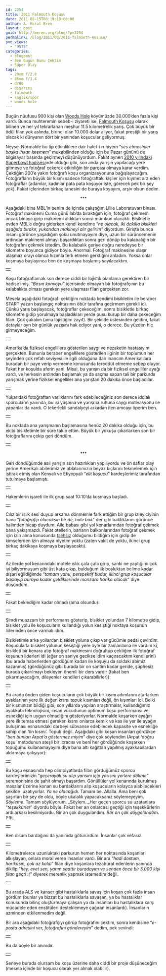 ```yaml
---
id: 2254
title: 2011 Falmouth Koşusu
date: 2011-08-15T00:19:10+00:00
author: A. Murat Eren
layout: post
guid: http://meren.org/blog/?p=2254
permalink: /blog/2011/08/2011-falmouth-kosusu/
pvc_views:
  - "9575"
categories:
  - blogpost
  - Ben Bugün Bunu Çektim
  - Süper Olay
tags:
  - 20mm f/2.8
  - 85mm f/1.4
  - d700
  - dışarısı
  - falmouth
  - sağlık/spor
  - woods hole
---
```

Bugün nüufusu 900 kişi olan [Woods Hole](http://meren.org/blog/2011/06/woods-holeda-yasam/) köyümüzde 30.000&#8217;den fazla kişi vardı. Bunca muhteremin sebeb-i ziyareti ise, [Falmouth Koşusu](http://en.wikipedia.org/wiki/Falmouth_Road_Race) olarak bilinen ve her yıl tekrarlanan meşhur 11.5 kilometrelik yarış. Çok büyük bir ödül filan yok aslında, birinci olan 10.000 dolar alıyor, fakat prestijli bir yarış olacak ki dünyanın dört bir yanından koşucular geliyormuş.

Neyse. Normalde bu tip etkinliklere dair halet-i ruhiyem &#8220;_ses etmesinler başka ihsan istemem_&#8221; mukabilinden olduğu için bu Pazar gününü de bilgisayar başında geçirmeyi düşünüyordum. Fakat aynen [2010 yılındaki Superbowl hadisesi](http://meren.org/blog/2010/02/super-bowl-esnasinda-french-quarter-new-orleans/)nde olduğu gibi, son anda yarışın yapılacağı yere gitmeye ve fotoğraf çekerek etkinliğin bir parçası olmaya karar verdim. Çektiğim 200&#8217;e yakın fotoğrafı koşu organizasyonuna bağışlayacağım. Fotoğrafların büyük bir kısmı sadece fotoğraftaki kişiler için kıymet arz eden fotoğraflar (adamlar, kadınlar pata pata koşuyor işte, görecek pek bir şey yok). Fakat içlerinden birkaç tanesini de buraya koyayım, arşiv olsun dedim.

<p style="text-align: center;">
  ***
</p>

Aşağıdaki bina MBL&#8217;in benim de içinde çalıştığım Lillie Laboratuvarı binası. Fotoğraf makinemi Cuma günü lab&#8217;da bıraktığım için, fotoğraf çekmem ancak binaya girip makinemi aldıktan sonra mümkün olacaktı. Bisikletle evden MBL&#8217;e doğru giderken kendi kendime &#8220;_ne olacak, iki dakika bisikleti aşağıda bırakır, yukarıdan makineyi alır gelirim_&#8221; diyordum. Girişte bunca insanı görünce yaşadığım şoku unutmayayım diye, uzun bir sürüncemenin ardından makinemi almayı başardıktan sonra geri dönüp bu kalabalığın bir fotoğrafını çekmek istedim. Bu kalabalık geriye doğru neredeyse bir kilometre boyunca gidiyor böyle. Anormal. Fotoğraf makinesine ulaşır ulaşmaz orayı olanca hızımla terk etmem gerktiğini anladım. Yoksa onlar koşmaya başlayınca ben de koşmaya başlamış sayılacaktım.

<table border="0" width="100%">
  <tr>
    <td align="center">
      <img src="{{ site.baseurl }}/images/2011-falmouth-kosusu-frace-3.jpg" border="0/" alt="" />
    </td>
  </tr>
</table>

Koşu fotoğraflamak son derece ciddi bir lojistik planlama gerektiren bir hadise imiş. &#8220;_Basın konvoyu_&#8221; içerisinde olmayan bir fotoğrafçının bu kalabalıkta olması gereken yere ulaşması filan gerçekten zor.

Mesela aşağıdaki fotoğrafı çektiğim noktada kendimi bisikletim ile beraber START yazan başlangıç noktasının öbür tarafına geçirmem gerekli idi. Çünkü yarış başlayacak, fotoğraflar çekeceğim, sonra bisikletle birkaç kilometre gidip yorulmaya başladıkları yerde pusu kurup bir daha çekeceğim filan. Çok çakalım (ama lojistiğim zayıf). Bir şekilde üstesinden geldim, fakat detaylar ayrı bir günlük yazısını hak ediyor yani, o derece. Bu yüzden hiç girmeyeceğim.

<table border="0" width="100%">
  <tr>
    <td align="center">
      <img src="{{ site.baseurl }}/images/2011-falmouth-kosusu-frace-4.jpg" border="0/" alt="" />
    </td>
  </tr>
</table>

Amerika&#8217;da fiziksel engellilere gösterilen saygı ve nezaketin hastasıyım gerçekten. Bununla beraber engellilere gösterilen ilginin bir toplumun her şeyinden çok refah seviyesi ile ilgili olduğuna dair inancım Amerikalılara buradan bir paye verip vermeme konusunda tereddüt etmeme sebep oluyor. Fakat her koşulda aferin yani. Misal, bu yarışın da bir fiziksel engelliler ayağı vardı, ve herkesin ardından başlamak ya da saçma sapan tali bir parkurda yarışmak yerine fiziksel engelliler ana yarıştan 20 dakika önce başladılar.

<table border="0" width="100%">
  <tr>
    <td align="center">
      <img src="{{ site.baseurl }}/images/2011-falmouth-kosusu-frace-10.jpg" border="0/" alt="" />
    </td>
  </tr>
</table>

Yukarıdaki fotoğraftan varlıklarını fark edebileceğiniz son derece iddialı sporcuların yanında, bu işi yaşama ve yarışma ruhuna saygı motivasyonu ile yapanlar da vardı. O tekerlekli sandalyeyi arkadan iten amcayı öperim ben.

<table border="0" width="100%">
  <tr>
    <td align="center">
      <img src="{{ site.baseurl }}/images/2011-falmouth-kosusu-frace-14.jpg" border="0/" alt="" />
    </td>
  </tr>
</table>

Bu noktada ana yarışmanın başlamasına henüz 20 dakika olduğu için, bu ekibi bisikletimle bir süre takip ettim. Büyük bir yokuşu çıkarlarken son bir fotoğraflarını çekip geri döndüm.

<table border="0" width="100%">
  <tr>
    <td align="center">
      <img src="{{ site.baseurl }}/images/2011-falmouth-kosusu-frace-16.jpg" border="0/" alt="" />
    </td>
  </tr>
</table>

<p style="text-align: center;">
  ***
</p>

Geri döndüğümde asıl yarışın son hazırlıkları yapılıyordu ve ön saflar olay yerine Amerikalı abilerimiz ve ablalarımızın beyaz kıçlarını tekmelemek için iştirak etmiş olan Kenyalı ve Etiyopyalı &#8220;_elit koşucu_&#8221; kardeşlerimiz tarafından tutulmaya başlamıştı.

<table border="0" width="100%">
  <tr>
    <td align="center">
      <img src="{{ site.baseurl }}/images/2011-falmouth-kosusu-frace-19.jpg" border="0/" alt="" />
    </td>
  </tr>
</table>

Hakemlerin işareti ile ilk grup saat 10:10&#8217;da koşmaya başladı.

<table border="0" width="100%">
  <tr>
    <td align="center">
      <img src="{{ site.baseurl }}/images/2011-falmouth-kosusu-frace-27.jpg" border="0/" alt="" />
    </td>
  </tr>
</table>

Cılız bir ıslık sesi duyup arkama dönmemle fark ettiğim bir grup izleyiciyinin bana &#8220;_fotoğrafçı olacaksın bir de, hale bak_&#8221; der gibi baktıklarını görünce halimden hicap duydum. Aile babası gibi yol kenarlarından fotoğraf çekmek bana yakışmazdı. Fakat otellerin, barların balkonlarından fotoğraf çekmek için izin alma konusunda [talihsiz](http://meren.org/blog/2009/01/biscuit-palace-clover-grill/) olduğumu bildiğim için gidip de kimselerden izin almaya niyetim yoktu (zaten vakit de yoktu, ikinci grup birkaç dakikaya koşmaya başlayacaktı).

<table border="0" width="100%">
  <tr>
    <td align="center">
      <img src="{{ site.baseurl }}/images/2011-falmouth-kosusu-frace-28.jpg" border="0/" alt="" />
    </td>
  </tr>
</table>

Az ilerde yol kenarındaki motele ıslık çala çala girip, sanki ne yaptığımı çok iyi biliyormuşum gibi üst kata çıkıp, bulduğum ilk boşluktan belime kadar dışarı eğildiğimde &#8220;_tamam yahu, perspektif budur, ikinci grup koşucular başlayıp buraya kadar geldiklerinde manzara harika olacak_&#8221; diye düşündüm.

<table border="0" width="100%">
  <tr>
    <td align="center">
      <img src="{{ site.baseurl }}/images/2011-falmouth-kosusu-frace-31.jpg" border="0/" alt="" />
    </td>
  </tr>
</table>

Fakat beklediğim kadar olmadı (ama olsundu):

<table border="0" width="100%">
  <tr>
    <td align="center">
      <img src="{{ site.baseurl }}/images/2011-falmouth-kosusu-frace-40.jpg" border="0/" alt="" />
    </td>
  </tr>
</table>

Şimdi muazzam bir performans gösterip, bisiklet yolundan 7 kilometre gidip, bisiklet yolu ile koşucuların kullandığı yolun kesiştiği noktaya koşunun liderinden önce varmalı idim.

Bisikletimle arka yollardan bisiklet yoluna çıkıp var gücümle pedal çevirdim. Koşucularla bisiklet yolunun kesiştiği yere öyle bir zamanlama ile vardım ki, bisikleti bir kenara atıp fotoğraf makinesini doğrultup çektiğim ilk fotoğraf koşunun liderleri idi (eğer on saniye gecikse idim kaçıracaktım kendilerini) (bu arada haberlerden gördüğüm kadarı ile koşuyu da soldaki abimiz kazanmış) (gördüğünüz gibi burada bir on santim kadar geride, şüphesiz burada çıkarılmayı bekleyen önemli bir ders vardır (fakat ben çıkarmayacağım, dileyenler kendileri çıkarabilirler)):

<table border="0" width="100%">
  <tr>
    <td align="center">
      <img src="{{ site.baseurl }}/images/2011-falmouth-kosusu-frace-41.jpg" border="0/" alt="" />
    </td>
  </tr>
</table>

Bu arada önden giden koşucuların çok büyük bir kısmı adımlarını atarlarken ayaklarının yere ilk değen kısmı topuk kısımları değil, ön kısımları idi. Belki bir kısmınızın bildiği gibi, son yıllarda yapılan araştırmalar, kullandığımız ayakkabı teknolojisini, insan vücudunun optimum koşu performansı ve esnekliği için uygun olmadığını gösteriyorlar. Normalde koşarken ayağın yere ilk temas etmesi gereken kısmı onlarca kemik ve kas ile yer ile ayağın buluşması esnasındaki darbeyi sübvanse edebilecek kapasite ve esnekliğe sahip olan &#8216;ön kısmı&#8217;. Topuk değil. Aşağıdaki gibi koşan insanları gördükçe &#8220;_ben bunları Arpat&#8217;a göstermez miyim_&#8221; diye çok söylendim (Arpat &#8216;doğru koşu&#8217; metodunun ateşli bir icracısı ve beni her gördüğünde koşarken topuğumu kullanamayayım diye bana altı kağıttan yapılmış ayakkabılardan aldırmaya çalışıyor):

<table border="0" width="100%">
  <tr>
    <td align="center">
      <img src="{{ site.baseurl }}/images/2011-falmouth-kosusu-frace-49.jpg" border="0/" alt="" />
    </td>
  </tr>
</table>

Bu koşu esnasında hep olimpiyatlarda filan gördüğümüz sporcu kardeşlerimizin &#8220;_geçerayak su alıp yarısını içip yarısını yerlere dökme_&#8221; seremonisine de şahit olmayı başardım. Gönüllüler yol kenarında kurulmuş masalar üzerine konan su bardaklarını alıp koşucuların kolayca alabilecekleri şekilde  uzatıyorlar. _Ya ne olacağıdı_. Tamam be. Allalla. Ama beni çok şaşırtan bir şey de oldu, böyle ukalalık yapacaksanız söylemeyeyim. _Söyleme_. Tamam söylüyorum. _Söylem.._Her geçen sporcu su uzatanlara &#8220;_teşekkürler_&#8221; diyordu böyle. Fakat her an onlarcası geçtiği için teşekkürlerin ardı arkası kesilmiyordu. Bir an çok duygulandım. _Bör ön çök döygölöndöm_. Pfft.

<table border="0" width="100%">
  <tr>
    <td align="center">
      <img src="{{ site.baseurl }}/images/2011-falmouth-kosusu-frace-60.jpg" border="0/" alt="" />
    </td>
  </tr>
</table>

Ben olsam bardağımı da yanımda götürürdüm. İnsanlar çok vefasız.

<table border="0" width="100%">
  <tr>
    <td align="center">
      <img src="{{ site.baseurl }}/images/2011-falmouth-kosusu-frace-64.jpg" border="0/" alt="" />
    </td>
  </tr>
</table>

Kilometrelerce uzunluktaki parkurun hemen her noktasında koşanları alkışlayan, onlara moral veren insanlar vardı. Bir ara &#8220;_hadi dostum, harikasın, çok az kaldı_&#8221; filan diye koşanlara tezahürat edenlerin yanında dikilip &#8220;_hey, evet sen, yarım saattir buradayım ve senden önce bir 5.000 kişi filan geçti :(_&#8221; diyerek merenlik yapmak istemedim değil.

<table border="0" width="100%">
  <tr>
    <td align="center">
      <img src="{{ site.baseurl }}/images/2011-falmouth-kosusu-frace-65.jpg" border="0/" alt="" />
    </td>
  </tr>
</table>

Bu arada ALS ve kanser gibi hastalıklarla savaş için koşan çok fazla insan gördüm (bunlar ya bizzat bu hastalıklarla savaşan, ya bu hastalıklar konusunda bilinç oluşturmaya çalışan ya da insanları bu hastalıklara karşı mücadele eden enstitüleri desteklemeye çağıran insanlardı). İnsanların azminden etkilenmedim değil.

Bir ara aşağıdaki fotoğrafçıyı görüp fotoğrafını çektim, sonra kendisine &#8220;_e-posta adresini ver, fotoğrafını göndereyim_&#8221; dedim, pek sevindi:

<table border="0" width="100%">
  <tr>
    <td align="center">
      <img src="{{ site.baseurl }}/images/2011-falmouth-kosusu-frace-80.jpg" border="0/" alt="" />
    </td>
  </tr>
</table>

Bu da böyle bir anımdır.

<table border="0" width="100%">
  <tr>
    <td align="center">
      <img src="{{ site.baseurl }}/images/2011-falmouth-kosusu-frace-72.jpg" border="0/" alt="" />
    </td>
  </tr>
</table>

Seneye burada olursam bu koşu üzerine daha ciddi bir proje düşüneceğim (mesela içinde bir koşucu olarak yer almak olabilir).
